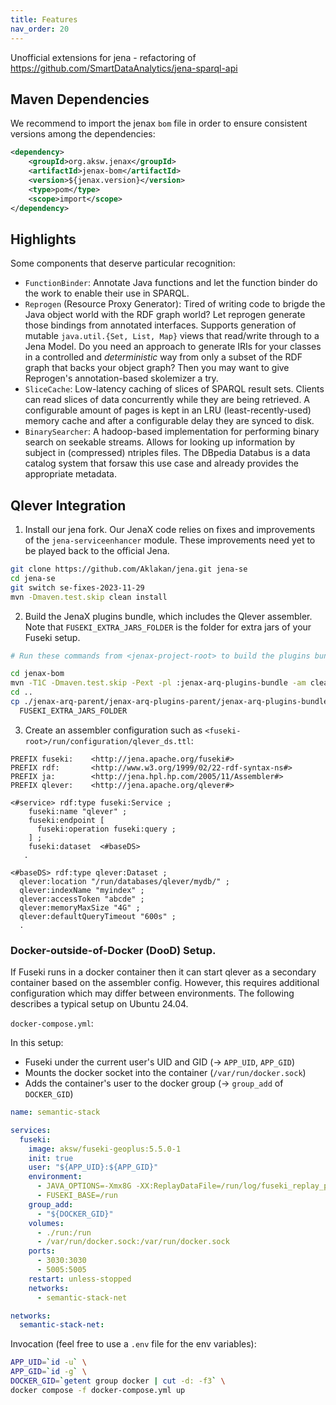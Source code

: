 ```yaml
---
title: Features
nav_order: 20
---
```


Unofficial extensions for jena - refactoring of https://github.com/SmartDataAnalytics/jena-sparql-api

## Maven Dependencies

We recommend to import the jenax `bom` file in order to ensure consistent versions among the dependencies:

```xml
<dependency>
    <groupId>org.aksw.jenax</groupId>
    <artifactId>jenax-bom</artifactId>
    <version>${jenax.version}</version>
    <type>pom</type>
    <scope>import</scope>
</dependency>
```

## Highlights

Some components that deserve particular recognition:

* `FunctionBinder`: Annotate Java functions and let the function binder do the work to enable their use in SPARQL.
* `Reprogen` (Resource Proxy Generator): Tired of writing code to brigde the Java object world with the RDF graph world? Let reprogen generate those bindings from annotated interfaces. Supports generation of mutable `java.util.{Set, List, Map}` views that read/write through to a Jena Model. Do you need an approach to generate IRIs for your classes in a controlled and *deterministic* way from only a subset of the RDF graph that backs your object graph? Then you may want to give Reprogen's annotation-based skolemizer a try.
* `SliceCache`: Low-latency caching of slices of SPARQL result sets. Clients can read slices of data concurrently while they are being retrieved. A configurable amount of pages is kept in an LRU (least-recently-used) memory cache and after a configurable delay they are synced to disk.
* `BinarySearcher`: A hadoop-based implementation for performing binary search on seekable streams. Allows for looking up information by subject in (compressed) ntriples files. The DBpedia Databus is a data catalog system that forsaw this use case and already provides the appropriate metadata.


## Qlever Integration

1. Install our jena fork. Our JenaX code relies on fixes and improvements of the `jena-serviceenhancer` module. These improvements need yet to be
played back to the official Jena.

```bash
git clone https://github.com/Aklakan/jena.git jena-se
cd jena-se
git switch se-fixes-2023-11-29
mvn -Dmaven.test.skip clean install
```

2. Build the JenaX plugins bundle, which includes the Qlever assembler. Note that `FUSEKI_EXTRA_JARS_FOLDER` is the folder for extra jars of your Fuseki setup.

```bash
# Run these commands from <jenax-project-root> to build the plugins bundle:

cd jenax-bom
mvn -T1C -Dmaven.test.skip -Pext -pl :jenax-arq-plugins-bundle -am clean package
cd ..
cp ./jenax-arq-parent/jenax-arq-plugins-parent/jenax-arq-plugins-bundle/target/jenax-arq-plugins-bundle-5.5.0-1-SNAPSHOT.jar \
  FUSEKI_EXTRA_JARS_FOLDER
```

3. Create an assembler configuration such as `<fuseki-root>/run/configuration/qlever_ds.ttl`:

```turtle
PREFIX fuseki:    <http://jena.apache.org/fuseki#>
PREFIX rdf:       <http://www.w3.org/1999/02/22-rdf-syntax-ns#>
PREFIX ja:        <http://jena.hpl.hp.com/2005/11/Assembler#>
PREFIX qlever:    <http://jena.apache.org/qlever#>

<#service> rdf:type fuseki:Service ;
    fuseki:name "qlever" ;
    fuseki:endpoint [
      fuseki:operation fuseki:query ;
    ] ;
    fuseki:dataset  <#baseDS>
   .

<#baseDS> rdf:type qlever:Dataset ;
  qlever:location "/run/databases/qlever/mydb/" ;
  qlever:indexName "myindex" ;
  qlever:accessToken "abcde" ;
  qlever:memoryMaxSize "4G" ;
  qlever:defaultQueryTimeout "600s" ;
  .
```

### Docker-outside-of-Docker (DooD) Setup.

If Fuseki runs in a docker container then it can start qlever as a secondary container based on the assembler config.
However, this requires additional configuration which may differ between environments.
The following describes a typical setup on Ubuntu 24.04.

`docker-compose.yml`:

In this setup:
* Fuseki under the current user's UID and GID (-> `APP_UID`, `APP_GID`)
* Mounts the docker socket into the container (`/var/run/docker.sock`)
* Adds the container's user to the docker group (-> `group_add` of `DOCKER_GID`)

```yaml
name: semantic-stack

services:
  fuseki:
    image: aksw/fuseki-geoplus:5.5.0-1
    init: true
    user: "${APP_UID}:${APP_GID}"
    environment:
      - JAVA_OPTIONS=-Xmx8G -XX:ReplayDataFile=/run/log/fuseki_replay_pid%p.log -XX:ErrorFile=/run/log/fuseki_hs_err_pid%p.log -Dderby.stream.error.file=/run/log/fuseki_derby.log
      - FUSEKI_BASE=/run
    group_add:
      - "${DOCKER_GID}"
    volumes:
      - ./run:/run
      - /var/run/docker.sock:/var/run/docker.sock
    ports:
      - 3030:3030
      - 5005:5005
    restart: unless-stopped
    networks:
      - semantic-stack-net

networks:
  semantic-stack-net:
```

Invocation (feel free to use a `.env` file for the env variables):
```bash
APP_UID=`id -u` \
APP_GID=`id -g` \
DOCKER_GID=`getent group docker | cut -d: -f3` \
docker compose -f docker-compose.yml up
```





